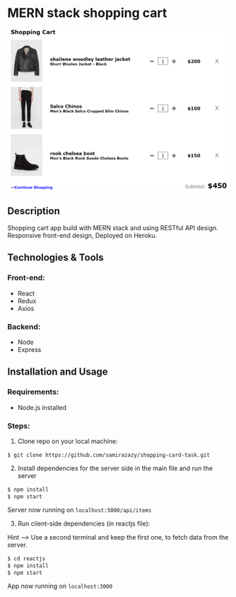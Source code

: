 # MERN stack shopping cart

<img src="githubImg/snip.PNG"/>

## Description

Shopping cart app build with MERN stack and using RESTful API design. Responsive front-end design, Deployed on Heroku.

<!-- View demo <a href="...">here</a> or go to "Installation and Usage" and follow the instructions to install and use. -->

## Technologies & Tools

### Front-end:

* React
* Redux
* Axios

### Backend:

* Node
* Express

## Installation and Usage

### Requirements:

* Node.js installed

### Steps:
1. Clone repo on your local machine:
```
$ git clone https://github.com/samirazazy/shopping-card-task.git
```
2. Install dependencies for the server side in the main file and run the server
```
$ npm install
$ npm start
```
Server now running on ```localhost:5000/api/items```

3. Run client-side dependencies (in reactjs file):

Hint --> Use a second terminal and keep the first one, to fetch data from the server.
```
$ cd reactjs
$ npm install
$ npm start
```
App now running on ```localhost:3000```
